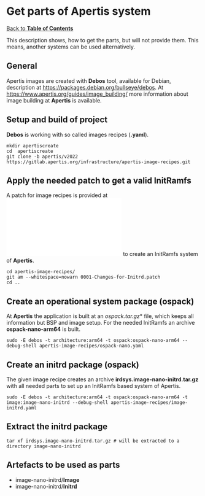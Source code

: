 # Get parts of Apertis system

[Back to **Table of Contents**](Readme.md)

This description shows, how to get the parts, but will not provide them. This means, another systems can be used alternatively.

## General
Apertis images are created with **Debos** tool, available for Debian, description at <https://packages.debian.org/bullseye/debos>.
At <https://www.apertis.org/guides/image_building/> more information about image building at **Apertis** is available.

## Setup and build of project

**Debos** is working with so called images recipes (**.yaml**). 

    mkdir apertiscreate
    cd  apertiscreate
    git clone -b apertis/v2022 https://gitlab.apertis.org/infrastructure/apertis-image-recipes.git

## Apply the needed patch to get a valid InitRamfs
A patch for image recipes is provided at ![0001-Changes-for-Initrd.patch](./configs/0001-Changes-for-Initrd.patch) to create an InitRamfs system of **Apertis**.

    cd apertis-image-recipes/
    git am --whitespace=nowarn 0001-Changes-for-Initrd.patch
    cd ..

## Create an operational system package (ospack)
At **Apertis** the application is built at an **ospack*.tar.gz** file, which keeps all information but BSP and image setup. For the needed InitRamfs an archive **ospack-nano-arm64** is built.

    sudo -E debos -t architecture:arm64 -t ospack:ospack-nano-arm64 --debug-shell apertis-image-recipes/ospack-nano.yaml

## Create an initrd package (ospack)
The given image recipe creates an archive **irdsys.image-nano-initrd.tar.gz** with all needed parts to set up an InitRamfs based system of Apertis.

    sudo -E debos -t architecture:arm64 -t ospack:ospack-nano-arm64 -t image:image-nano-initrd --debug-shell apertis-image-recipes/image-initrd.yaml


## Extract the initrd package

    tar xf irdsys.image-nano-initrd.tar.gz # will be extracted to a directory image-nano-initrd

##  <a name="artefacts"></a>Artefacts to be used as parts

  * image-nano-initrd/**Image**
  * image-nano-initrd/**Initrd**




